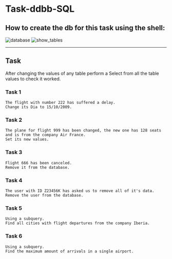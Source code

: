 # Task-ddbb-SQL

## How to create the db for this task using the shell:

![database](https://user-images.githubusercontent.com/91556932/167886717-054e72c9-311a-4fe4-9dbf-bef3e4cb821c.png)
![show_tables](https://user-images.githubusercontent.com/91556932/168091163-17d5652f-c64a-4e60-a352-ccb0ec35affc.png)

---

## Task

After changing the values of any table perform a Select from all the table values to check it worked.

### Task 1 

    The flight with number 222 has suffered a delay.
    Change its Dia to 15/10/2009.

### Task 2

    The plane for flight 999 has been changed, the new one has 128 seats and is from the company Air France.
    Set its new values.

### Task 3

    Flight 666 has been canceled.
    Remove it from the database.

### Task 4

    The user with ID Z23456K has asked us to remove all of it's data.
    Remove the user from the database.

### Task 5

    Using a subquery.
    Find all cities with flight departures from the company Iberia.

### Task 6

    Using a subquery.
    Find the maximum amount of arrivals in a single airport.

